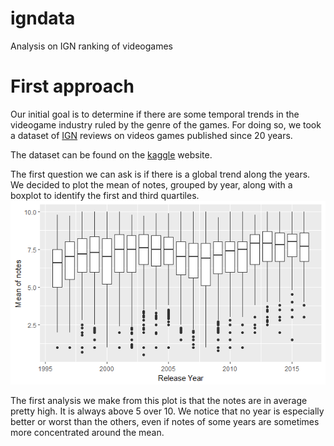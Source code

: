 # igndata
Analysis on IGN ranking of videogames


# First approach

Our initial goal is to determine if there are some temporal trends in the videogame industry ruled by the genre of the games.
For doing so, we took a dataset of [IGN](http://www.ign.com/games/reviews) reviews on videos games published since 20 years.

The dataset can be found on the [kaggle](https://www.kaggle.com/egrinstein/20-years-of-games) website.


The first question we can ask is if there is a global trend along the years. We decided to plot the mean of notes, grouped by year, along with a boxplot to identify the first and third quartiles.
![Mean of Notes](plots/year_note.png)

The first analysis we make from this plot is that the notes are in average pretty high. It is always above 5 over 10. We notice that no year is especially better or worst than the others, even if notes of some years are sometimes more concentrated around the mean. 


